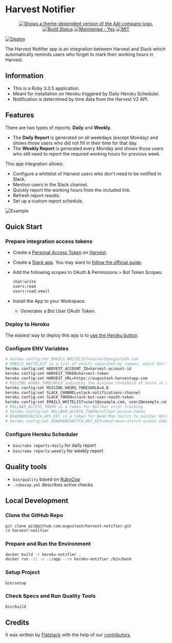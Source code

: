 # Harvest Notifier

<!-- markdownlint-disable MD033 -->
<div align="center">
    <a href="https://augustash.com" target="_blank">
        <picture>
            <source media="(prefers-color-scheme: dark)" srcset="https://augustash.s3.amazonaws.com/logos/ash-inline-invert-500.png">
            <source media="(prefers-color-scheme: light)" srcset="https://augustash.s3.amazonaws.com/logos/ash-inline-color-500.png">
            <img alt="Shows a theme-dependent version of the AAI company logo." src="https://augustash.s3.amazonaws.com/logos/ash-inline-color-500.png">
        </picture>
    </a>
</div>

<div align="center">
    <a href="https://augustash.semaphoreci.com/projects/harvest-notifier" target="_blank"><img src="https://augustash.semaphoreci.com/badges/harvest-notifier/branches/master.svg?style=shields&key=a4e5e3c5-b65b-4de2-bbbc-1756d2768995" alt="Build Status" /></a>
    <a href="https://github.com/augustash/harvest-notifier/graphs/commit-activity" target="_blank"><img src="https://img.shields.io/badge/maintained%3F-yes-brightgreen.svg?style=flat-square" alt="Maintained - Yes" /></a>
    <a href="https://opensource.org/licenses/MIT" target="_blank"><img alt="MIT" src="https://img.shields.io/badge/license-MIT-blue.svg" /></a>
</div>

[![Deploy](https://www.herokucdn.com/deploy/button.svg)](https://heroku.com/deploy?template=https://github.com/augustash/harvest-notifier)

The Harvest Notifier app is an integration between Harvest and Slack which automatically reminds users who forget to mark their working hours in Harvest.

## Information

- This is a Ruby 3.3.5 application.
- Meant for installation on Heroku triggered by Daily Heroku Scheduler.
- Notification is determined by time data from the Harvest V2 API.

## Features

There are two types of reports: **Daily** and **Weekly**.

- The **Daily Report** is generated on all weekdays (except Monday) and shows those users who did not fill in their time for that day.
- The **Weekly Report** is generated every Monday and shows those users who still need to report the required working hours for previous week.

This app integration allows:

- Configure a whitelist of Harvest users who don't need to be notified in Slack.
- Mention users in the Slack channel.
- Quickly report the working hours from the included link.
- Refresh report results.
- Set up a custom report schedule.

![Example](https://user-images.githubusercontent.com/49876756/86122099-e32be700-badf-11ea-8c0a-7cd86d047948.png)

## Quick Start

### Prepare integration access tokens

- Create a [Personal Access Token](https://id.getharvest.com/developers) on [Harvest](https://getharvest.com).
- Create a [Slack app](https://api.slack.com/apps). You may want to [follow the official guide](https://slack.com/intl/en-ru/resources/using-slack/app-launch).
- Add the following scopes to OAuth & Permissions > Bot Token Scopes:

    ```bash
    chat:write
    users:read
    users:read.email
    ```

- Install the App to your Workspace.
  - Generates a Bot User OAuth Token.

### Deploy to Heroku

The easiest way to deploy this app is to [use the Heroku button](https://heroku.com/deploy?template=https://github.com/augustash/harvest-notifier).

### Configure ENV Variables

```bash
# heroku config:set EMAILS_WHITELIST=harvest@augustash.com
# EMAILS_WHITELIST is a list of emails separated by commas, which don't need to be notified in Slack.
heroku config:set HARVEST_ACCOUNT_ID=harvest-account-id
heroku config:set HARVEST_TOKEN=harvest-token
heroku config:set HARVEST_URL=https://augustash.harvestapp.com
# MISSING_HOURS_THRESHOLD indicates the minimum threshold of hours at which the employee will not be notified in Slack.
heroku config:set MISSING_HOURS_THRESHOLD=4.0
heroku config:set SLACK_CHANNEL=slack-notifications-channel
heroku config:set SLACK_TOKEN=slack-bot-user-oauth-token
heroku config:set EMAILS_WHITELIST=user1@example.com, user2@example.com, user3@example.com
# ROLLBAR_ACCESS_TOKEN is a token for Rollbar error tracking.
# heroku config:set ROLLBAR_ACCESS_TOKEN=rollbar-access-token
# DEADMANSSNITCH_API_KEY is a token for Dead Man Snitch to monitor Heroku Scheduler runs.
# heroku config:set DEADMANSSNITCH_API_KEY=dead-mean-snitch-access-token
```

### Configure Heroku Scheduler

- ```bin/rake reports:daily``` for daily report
- ```bin/rake reports:weekly``` for weekly report

## Quality tools

- `bin/quality` based on [RuboCop](https://github.com/bbatsov/rubocop)
- `.rubocop.yml` describes active checks

## Local Development

### Сlone the GitHub Repo

```bash
git clone git@github.com:augustash/harvest-notifier.git
cd harvest-notifier
```

### Prepare and Run the Environment

```bash
docker build -t heroku-notifier .
docker run -it -v .:/app --rm heroku-notifier /bin/bash
```

### Setup Project

```bash
bin/setup
```

### Check Specs and Run Quality Tools

```bash
bin/build
```

## Credits

It was written by [Flatstack](http://www.flatstack.com) with the help of our
[contributors](http://github.com/fs/ruby-base/contributors).
